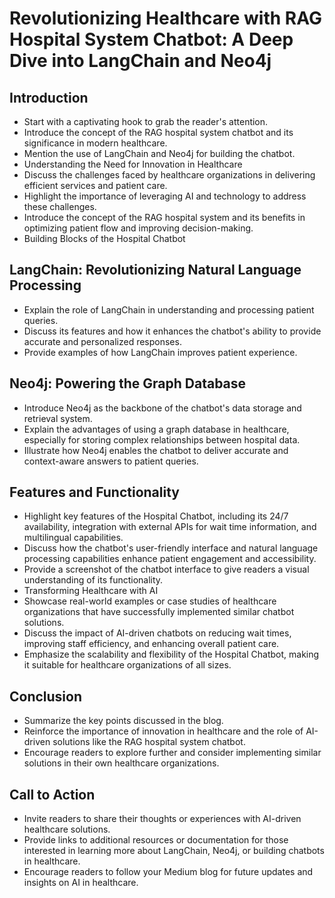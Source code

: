 # Revolutionizing Healthcare with RAG Hospital System Chatbot: A Deep Dive into LangChain and Neo4j


## Introduction
* Start with a captivating hook to grab the reader's attention.
* Introduce the concept of the RAG hospital system chatbot and its significance in modern healthcare.
* Mention the use of LangChain and Neo4j for building the chatbot.
* Understanding the Need for Innovation in Healthcare
* Discuss the challenges faced by healthcare organizations in delivering efficient services and patient care.
* Highlight the importance of leveraging AI and technology to address these challenges.
* Introduce the concept of the RAG hospital system and its benefits in optimizing patient flow and improving decision-making.
* Building Blocks of the Hospital Chatbot
## LangChain: Revolutionizing Natural Language Processing
* Explain the role of LangChain in understanding and processing patient queries.
* Discuss its features and how it enhances the chatbot's ability to provide accurate and personalized responses.
* Provide examples of how LangChain improves patient experience.
## Neo4j: Powering the Graph Database
* Introduce Neo4j as the backbone of the chatbot's data storage and retrieval system.
* Explain the advantages of using a graph database in healthcare, especially for storing complex relationships between hospital data.
* Illustrate how Neo4j enables the chatbot to deliver accurate and context-aware answers to patient queries.
## Features and Functionality
* Highlight key features of the Hospital Chatbot, including its 24/7 availability, integration with external APIs for wait time information, and multilingual capabilities.
* Discuss how the chatbot's user-friendly interface and natural language processing capabilities enhance patient engagement and accessibility.
* Provide a screenshot of the chatbot interface to give readers a visual understanding of its functionality.
* Transforming Healthcare with AI
* Showcase real-world examples or case studies of healthcare organizations that have successfully implemented similar chatbot solutions.
* Discuss the impact of AI-driven chatbots on reducing wait times, improving staff efficiency, and enhancing overall patient care.
* Emphasize the scalability and flexibility of the Hospital Chatbot, making it suitable for healthcare organizations of all sizes.
## Conclusion
* Summarize the key points discussed in the blog.
* Reinforce the importance of innovation in healthcare and the role of AI-driven solutions like the RAG hospital system chatbot.
* Encourage readers to explore further and consider implementing similar solutions in their own healthcare organizations.
## Call to Action
* Invite readers to share their thoughts or experiences with AI-driven healthcare solutions.
* Provide links to additional resources or documentation for those interested in learning more about LangChain, Neo4j, or building chatbots in healthcare.
* Encourage readers to follow your Medium blog for future updates and insights on AI in healthcare.
